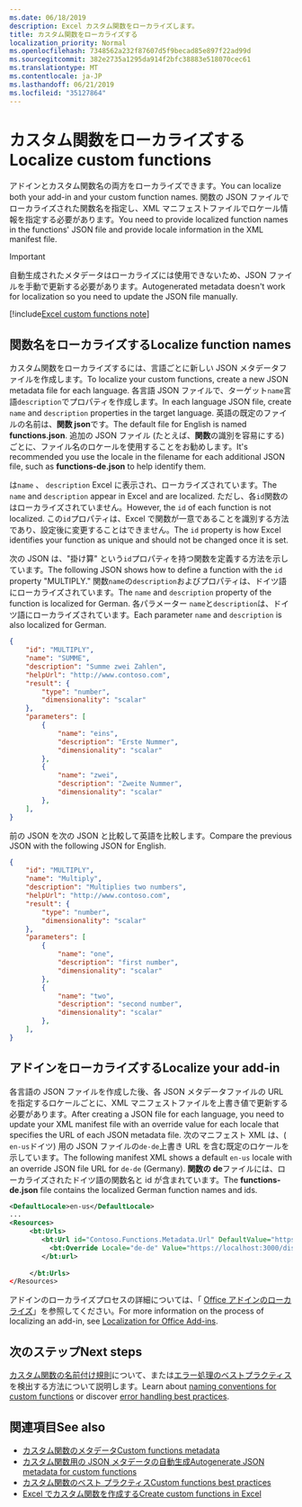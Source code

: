 ```yaml
---
ms.date: 06/18/2019
description: Excel カスタム関数をローカライズします。
title: カスタム関数をローカライズする
localization_priority: Normal
ms.openlocfilehash: 7348562a232f87607d5f9becad85e897f22ad99d
ms.sourcegitcommit: 382e2735a1295da914f2bfc38883e518070cec61
ms.translationtype: MT
ms.contentlocale: ja-JP
ms.lasthandoff: 06/21/2019
ms.locfileid: "35127864"
---
```

# <a name="localize-custom-functions"></a><span data-ttu-id="6d3d8-103">カスタム関数をローカライズする</span><span class="sxs-lookup"><span data-stu-id="6d3d8-103">Localize custom functions</span></span>

<span data-ttu-id="6d3d8-104">アドインとカスタム関数名の両方をローカライズできます。</span><span class="sxs-lookup"><span data-stu-id="6d3d8-104">You can localize both your add-in and your custom function names.</span></span> <span data-ttu-id="6d3d8-105">関数の JSON ファイルでローカライズされた関数名を指定し、XML マニフェストファイルでロケール情報を指定する必要があります。</span><span class="sxs-lookup"><span data-stu-id="6d3d8-105">You need to provide localized function names in the functions' JSON file and provide locale information in the XML manifest file.</span></span>

>[!IMPORTANT]
> <span data-ttu-id="6d3d8-106">自動生成されたメタデータはローカライズには使用できないため、JSON ファイルを手動で更新する必要があります。</span><span class="sxs-lookup"><span data-stu-id="6d3d8-106">Autogenerated metadata doesn't work for localization so you need to update the JSON file manually.</span></span>

[!include[Excel custom functions note](../includes/excel-custom-functions-note.md)]

## <a name="localize-function-names"></a><span data-ttu-id="6d3d8-107">関数名をローカライズする</span><span class="sxs-lookup"><span data-stu-id="6d3d8-107">Localize function names</span></span>

<span data-ttu-id="6d3d8-108">カスタム関数をローカライズするには、言語ごとに新しい JSON メタデータファイルを作成します。</span><span class="sxs-lookup"><span data-stu-id="6d3d8-108">To localize your custom functions, create a new JSON metadata file for each language.</span></span> <span data-ttu-id="6d3d8-109">各言語 JSON ファイルで、ターゲット`name`言語`description`でプロパティを作成します。</span><span class="sxs-lookup"><span data-stu-id="6d3d8-109">In each language JSON file, create `name` and `description` properties in the target language.</span></span> <span data-ttu-id="6d3d8-110">英語の既定のファイルの名前は、**関数 json**です。</span><span class="sxs-lookup"><span data-stu-id="6d3d8-110">The default file for English is named **functions.json**.</span></span> <span data-ttu-id="6d3d8-111">追加の JSON ファイル (たとえば、**関数**の識別を容易にする) ごとに、ファイル名のロケールを使用することをお勧めします。</span><span class="sxs-lookup"><span data-stu-id="6d3d8-111">It's recommended you use the locale in the filename for each additional JSON file, such as **functions-de.json** to help identify them.</span></span>

<span data-ttu-id="6d3d8-112">は`name` 、 `description` Excel に表示され、ローカライズされています。</span><span class="sxs-lookup"><span data-stu-id="6d3d8-112">The `name` and `description` appear in Excel and are localized.</span></span> <span data-ttu-id="6d3d8-113">ただし、各`id`関数のはローカライズされていません。</span><span class="sxs-lookup"><span data-stu-id="6d3d8-113">However, the `id` of each function is not localized.</span></span> <span data-ttu-id="6d3d8-114">この`id`プロパティは、Excel で関数が一意であることを識別する方法であり、設定後に変更することはできません。</span><span class="sxs-lookup"><span data-stu-id="6d3d8-114">The `id` property is how Excel identifies your function as unique and should not be changed once it is set.</span></span>

<span data-ttu-id="6d3d8-115">次の JSON は、"掛け算" という`id`プロパティを持つ関数を定義する方法を示しています。</span><span class="sxs-lookup"><span data-stu-id="6d3d8-115">The following JSON shows how to define a function with the `id` property "MULTIPLY."</span></span> <span data-ttu-id="6d3d8-116">関数`name`の`description`およびプロパティは、ドイツ語にローカライズされています。</span><span class="sxs-lookup"><span data-stu-id="6d3d8-116">The `name` and `description` property of the function is localized for German.</span></span> <span data-ttu-id="6d3d8-117">各パラメーター `name`と`description`は、ドイツ語にローカライズされています。</span><span class="sxs-lookup"><span data-stu-id="6d3d8-117">Each parameter `name` and `description` is also localized for German.</span></span>

```JSON
{
    "id": "MULTIPLY",
    "name": "SUMME",
    "description": "Summe zwei Zahlen",
    "helpUrl": "http://www.contoso.com",
    "result": {
        "type": "number",
        "dimensionality": "scalar"
    },
    "parameters": [
        {
            "name": "eins",
            "description": "Erste Nummer",
            "dimensionality": "scalar"
        },
        {
            "name": "zwei",
            "description": "Zweite Nummer",
            "dimensionality": "scalar"
        },
    ],
}
```

<span data-ttu-id="6d3d8-118">前の JSON を次の JSON と比較して英語を比較します。</span><span class="sxs-lookup"><span data-stu-id="6d3d8-118">Compare the previous JSON with the following JSON for English.</span></span>

```JSON
{
    "id": "MULTIPLY",
    "name": "Multiply",
    "description": "Multiplies two numbers",
    "helpUrl": "http://www.contoso.com",
    "result": {
        "type": "number",
        "dimensionality": "scalar"
    },
    "parameters": [
        {
            "name": "one",
            "description": "first number",
            "dimensionality": "scalar"
        },
        {
            "name": "two",
            "description": "second number",
            "dimensionality": "scalar"
        },
    ],
}
```

## <a name="localize-your-add-in"></a><span data-ttu-id="6d3d8-119">アドインをローカライズする</span><span class="sxs-lookup"><span data-stu-id="6d3d8-119">Localize your add-in</span></span>

<span data-ttu-id="6d3d8-120">各言語の JSON ファイルを作成した後、各 JSON メタデータファイルの URL を指定するロケールごとに、XML マニフェストファイルを上書き値で更新する必要があります。</span><span class="sxs-lookup"><span data-stu-id="6d3d8-120">After creating a JSON file for each language, you need to update your XML manifest file with an override value for each locale that specifies the URL of each JSON metadata file.</span></span> <span data-ttu-id="6d3d8-121">次のマニフェスト XML は、( `en-us`ドイツ) 用の JSON ファイルの`de-de`上書き URL を含む既定のロケールを示しています。</span><span class="sxs-lookup"><span data-stu-id="6d3d8-121">The following manifest XML shows a default `en-us` locale with an override JSON file URL for `de-de` (Germany).</span></span> <span data-ttu-id="6d3d8-122">**関数の de**ファイルには、ローカライズされたドイツ語の関数名と id が含まれています。</span><span class="sxs-lookup"><span data-stu-id="6d3d8-122">The **functions-de.json** file contains the localized German function names and ids.</span></span>

```XML
<DefaultLocale>en-us</DefaultLocale>
...
<Resources>
     <bt:Urls>
        <bt:Url id="Contoso.Functions.Metadata.Url" DefaultValue="https://localhost:3000/dist/functions.json"/>
          <bt:Override Locale="de-de" Value="https://localhost:3000/dist/functions-de.json" />
        </bt:url>
        
     </bt:Urls>
</Resources>
```

<span data-ttu-id="6d3d8-123">アドインのローカライズプロセスの詳細については、「 [Office アドインのローカライズ](../develop/localization.md#control-localization-from-the-manifest)」を参照してください。</span><span class="sxs-lookup"><span data-stu-id="6d3d8-123">For more information on the process of localizing an add-in, see [Localization for Office Add-ins](../develop/localization.md#control-localization-from-the-manifest).</span></span>

## <a name="next-steps"></a><span data-ttu-id="6d3d8-124">次のステップ</span><span class="sxs-lookup"><span data-stu-id="6d3d8-124">Next steps</span></span>
<span data-ttu-id="6d3d8-125">[カスタム関数の名前付け規則](custom-functions-naming.md)について、または[エラー処理のベストプラクティス](custom-functions-errors.md)を検出する方法について説明します。</span><span class="sxs-lookup"><span data-stu-id="6d3d8-125">Learn about [naming conventions for custom functions](custom-functions-naming.md) or discover [error handling best practices](custom-functions-errors.md).</span></span>

## <a name="see-also"></a><span data-ttu-id="6d3d8-126">関連項目</span><span class="sxs-lookup"><span data-stu-id="6d3d8-126">See also</span></span>

* [<span data-ttu-id="6d3d8-127">カスタム関数のメタデータ</span><span class="sxs-lookup"><span data-stu-id="6d3d8-127">Custom functions metadata</span></span>](custom-functions-json.md)
* [<span data-ttu-id="6d3d8-128">カスタム関数用の JSON メタデータの自動生成</span><span class="sxs-lookup"><span data-stu-id="6d3d8-128">Autogenerate JSON metadata for custom functions</span></span>](custom-functions-json-autogeneration.md)
* [<span data-ttu-id="6d3d8-129">カスタム関数のベスト プラクティス</span><span class="sxs-lookup"><span data-stu-id="6d3d8-129">Custom functions best practices</span></span>](custom-functions-best-practices.md)
* [<span data-ttu-id="6d3d8-130">Excel でカスタム関数を作成する</span><span class="sxs-lookup"><span data-stu-id="6d3d8-130">Create custom functions in Excel</span></span>](custom-functions-overview.md)
